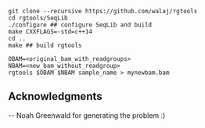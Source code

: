 ```
git clone --recursive https://github.com/walaj/rgtools 
cd rgtools/SeqLib 
./configure ## configure SeqLib and build
make CXXFLAGS=-std=c++14
cd ..
make ## build rgtools
```

```
OBAM=<original_bam_with_readgroups>
NBAM=<new_bam_without_readgroup>
rgtools $OBAM $NBAM sample_name > mynewbam.bam
```

## Acknowledgments
-- Noah Greenwald for generating the problem :)
